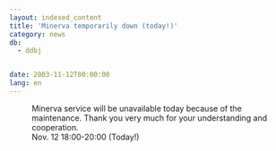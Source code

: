 ```yaml
---
layout: indexed_content
title: 'Minerva temporarily down (today!)'
category: news
db:
  - ddbj


date: 2003-11-12T00:00:00
lang: en
---
```


<dd>Minerva service will be unavailable today because of the maintenance. Thank you very much for your understanding and cooperation.<br>
<dd>Nov. 12 18:00-20:00 (Today!)</dd>
</dd>
